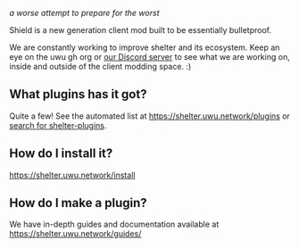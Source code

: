 

_a worse attempt to prepare for the worst_

Shield is a new generation client mod built to be essentially bulletproof.


We are constantly working to improve shelter and its ecosystem.
Keep an eye on the uwu gh org or [our Discord server](https://discord.gg/FhHQQrVs7U)
to see what we are working on, inside and outside of the client modding space. :)

## What plugins has it got?

Quite a few! See the automated list at https://shelter.uwu.network/plugins or [search for shelter-plugins](https://github.com/search?q=shelter-plugins&type=repositories).

## How do I install it?

https://shelter.uwu.network/install

## How do I make a plugin?

We have in-depth guides and documentation available at https://shelter.uwu.network/guides/
